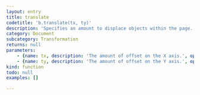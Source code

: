 ```yaml
---
layout: entry
title: translate
codetitle: 'b.translate(tx, ty)'
description: 'Specifies an amount to displace objects within the page. The x parameter specifies left/right translation, the y parameter specifies up/down translation. Transformations apply to everything that happens after and subsequent calls to the function accumulates the effect. For example, calling <code>translate(50, 0)</code> and then <code>translate(20, 0)</code> is the same as <code>translate(70, 0)</code>. This function can be further controlled by the <code>pushMatrix()</code> and <code>popMatrix()</code>.'
category: Document
subcategory: Transformation
returns: null
parameters:
    - {name: tx, description: 'The amount of offset on the X axis.', optional: false, type: [Number]}
    - {name: ty, description: 'The amount of offset on the Y axis.', optional: false, type: [Number]}
kind: function
todo: null
examples: []

---
```

